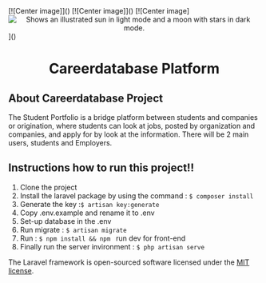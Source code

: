 <picture align="center">
  [![Center image]<source media="(prefers-color-scheme: dark)" srcset="logo_white.png">]()
  [![Center image]<source media="(prefers-color-scheme: light)" srcset="logo_black.png">]()
  [![Center image]<img alt="Shows an illustrated sun in light mode and a moon with stars in dark mode." src="https://user-images.githubusercontent.com/25423296/163456779-a8556205-d0a5-45e2-ac17-42d089e3c3f8.png">]()
</picture>

# <div style="text-align: center;">Careerdatabase Platform</div>

## About Careerdatabase Project

The Student Portfolio is a bridge platform between students and companies or origination, where students can look at jobs, posted by organization and companies, and apply for by look at the information. There will be 2 main users, students and Employers. 

## Instructions how to run this project!!

1. Clone the project 
2. Install the laravel package by using the command : ```$ composer install ```
3. Generate the key :```$ artisan key:generate  ``` 
4. Copy .env.example and rename it to .env
5. Set-up database in the .env 
6. Run migrate : ```$ artisan migrate  ``` 
7. Run : ```$ npm install && npm ``` run dev for front-end 
8. Finally run the server invironment : ```$ php artisan serve``` 

The Laravel framework is open-sourced software licensed under the [MIT license](https://opensource.org/licenses/MIT).
